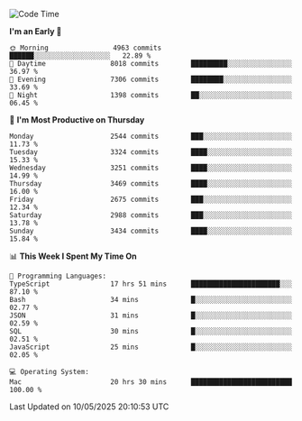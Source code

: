 <!--START_SECTION:waka-->
![Code Time](http://img.shields.io/badge/Code%20Time-5%2C064%20hrs%2050%20mins-blue)

**I'm an Early 🐤** 

```text
🌞 Morning                4963 commits        ██████░░░░░░░░░░░░░░░░░░░   22.89 % 
🌆 Daytime                8018 commits        █████████░░░░░░░░░░░░░░░░   36.97 % 
🌃 Evening                7306 commits        ████████░░░░░░░░░░░░░░░░░   33.69 % 
🌙 Night                  1398 commits        ██░░░░░░░░░░░░░░░░░░░░░░░   06.45 % 
```
📅 **I'm Most Productive on Thursday** 

```text
Monday                   2544 commits        ███░░░░░░░░░░░░░░░░░░░░░░   11.73 % 
Tuesday                  3324 commits        ████░░░░░░░░░░░░░░░░░░░░░   15.33 % 
Wednesday                3251 commits        ████░░░░░░░░░░░░░░░░░░░░░   14.99 % 
Thursday                 3469 commits        ████░░░░░░░░░░░░░░░░░░░░░   16.00 % 
Friday                   2675 commits        ███░░░░░░░░░░░░░░░░░░░░░░   12.34 % 
Saturday                 2988 commits        ███░░░░░░░░░░░░░░░░░░░░░░   13.78 % 
Sunday                   3434 commits        ████░░░░░░░░░░░░░░░░░░░░░   15.84 % 
```


📊 **This Week I Spent My Time On** 

```text
💬 Programming Languages: 
TypeScript               17 hrs 51 mins      ██████████████████████░░░   87.10 % 
Bash                     34 mins             █░░░░░░░░░░░░░░░░░░░░░░░░   02.77 % 
JSON                     31 mins             █░░░░░░░░░░░░░░░░░░░░░░░░   02.59 % 
SQL                      30 mins             █░░░░░░░░░░░░░░░░░░░░░░░░   02.51 % 
JavaScript               25 mins             █░░░░░░░░░░░░░░░░░░░░░░░░   02.05 % 

💻 Operating System: 
Mac                      20 hrs 30 mins      █████████████████████████   100.00 % 
```


 Last Updated on 10/05/2025 20:10:53 UTC
<!--END_SECTION:waka-->
